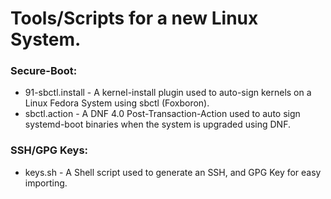 # Tools/Scripts for a new Linux System.


### Secure-Boot:
- 91-sbctl.install - A kernel-install plugin used to auto-sign kernels on a Linux Fedora System using sbctl (Foxboron).  
- sbctl.action     - A DNF 4.0 Post-Transaction-Action used to auto sign systemd-boot binaries when the system is upgraded using DNF.


### SSH/GPG Keys:
- keys.sh - A Shell script used to generate an SSH, and GPG Key for easy importing.
